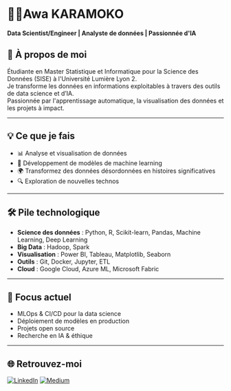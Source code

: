 # 👩‍💻Awa KARAMOKO

**Data Scientist/Engineer  | Analyste de données | Passionnée d'IA**

## 🚀 À propos de moi

Étudiante en Master Statistique et Informatique pour la Science des Données (SISE) à l'Université Lumière Lyon 2.  
Je transforme les données en informations exploitables à travers des outils de data science et d’IA.  
Passionnée par l'apprentissage automatique, la visualisation des données et les projets à impact.

---

## 💡 Ce que je fais

- 📊 Analyse et visualisation de données
- 🧠 Développement de modèles de machine learning
- 🌍 Transformez des données désordonnées en histoires significatives
- 🔍 Exploration de nouvelles technos

---

## 🛠️ Pile technologique

- **Science des données** : Python, R, Scikit-learn, Pandas, Machine Learning, Deep Learning
- **Big Data** : Hadoop, Spark
- **Visualisation** : Power BI, Tableau, Matplotlib, Seaborn
- **Outils** : Git, Docker, Jupyter, ETL
- **Cloud** : Google Cloud, Azure ML, Microsoft Fabric

---

## 📌 Focus actuel

- MLOps & CI/CD pour la data science
- Déploiement de modèles en production
- Projets open source
- Recherche en IA & éthique

---

## 🌐 Retrouvez-moi

[![LinkedIn](https://img.shields.io/badge/LinkedIn-Connect-blue?logo=linkedin)](https://www.linkedin.com/in/awa-karamoko-005b62224)
[![Medium](https://img.shields.io/badge/Medium-Blog-black?logo=medium)](https://medium.com/@karamokoawa1703)

